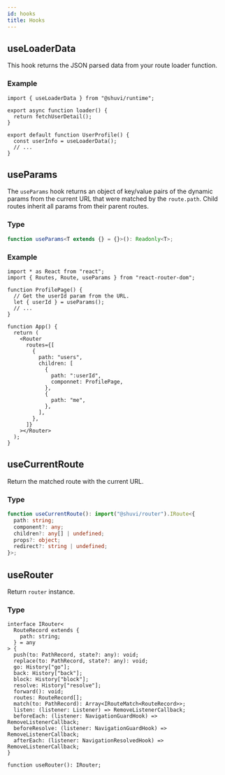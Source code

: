 ```yaml
---
id: hooks
title: Hooks
---
```


## useLoaderData

This hook returns the JSON parsed data from your route loader function.

### Example

```tsx
import { useLoaderData } from "@shuvi/runtime";

export async function loader() {
  return fetchUserDetail();
}

export default function UserProfile() {
  const userInfo = useLoaderData();
  // ...
}
```

## useParams

The `useParams` hook returns an object of key/value pairs of the dynamic params from the current URL that were matched by the `route.path`. Child routes inherit all params from their parent routes.

### Type

```ts
function useParams<T extends {} = {}>(): Readonly<T>;
```

### Example

```tsx
import * as React from "react";
import { Routes, Route, useParams } from "react-router-dom";

function ProfilePage() {
  // Get the userId param from the URL.
  let { userId } = useParams();
  // ...
}

function App() {
  return (
    <Router
      routes={[
        {
          path: "users",
          children: [
            {
              path: ":userId",
              componnet: ProfilePage,
            },
            {
              path: "me",
            },
          ],
        },
      ]}
    ></Router>
  );
}
```

## useCurrentRoute

Return the matched route with the current URL.

### Type

```ts
function useCurrentRoute(): import("@shuvi/router").IRoute<{
  path: string;
  component?: any;
  children?: any[] | undefined;
  props?: object;
  redirect?: string | undefined;
}>;
```

## useRouter

Return `router` instance.

### Type

```tsx
interface IRouter<
  RouteRecord extends {
    path: string;
  } = any
> {
  push(to: PathRecord, state?: any): void;
  replace(to: PathRecord, state?: any): void;
  go: History["go"];
  back: History["back"];
  block: History["block"];
  resolve: History["resolve"];
  forward(): void;
  routes: RouteRecord[];
  match(to: PathRecord): Array<IRouteMatch<RouteRecord>>;
  listen: (listener: Listener) => RemoveListenerCallback;
  beforeEach: (listener: NavigationGuardHook) => RemoveListenerCallback;
  beforeResolve: (listener: NavigationGuardHook) => RemoveListenerCallback;
  afterEach: (listener: NavigationResolvedHook) => RemoveListenerCallback;
}

function useRouter(): IRouter;
```
